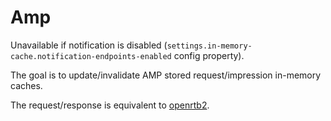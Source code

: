 # Amp

Unavailable if notification is disabled (`settings.in-memory-cache.notification-endpoints-enabled` config property).

The goal is to update/invalidate AMP stored request/impression in-memory caches.

The request/response is equivalent to [openrtb2](../openrtb2.md).
